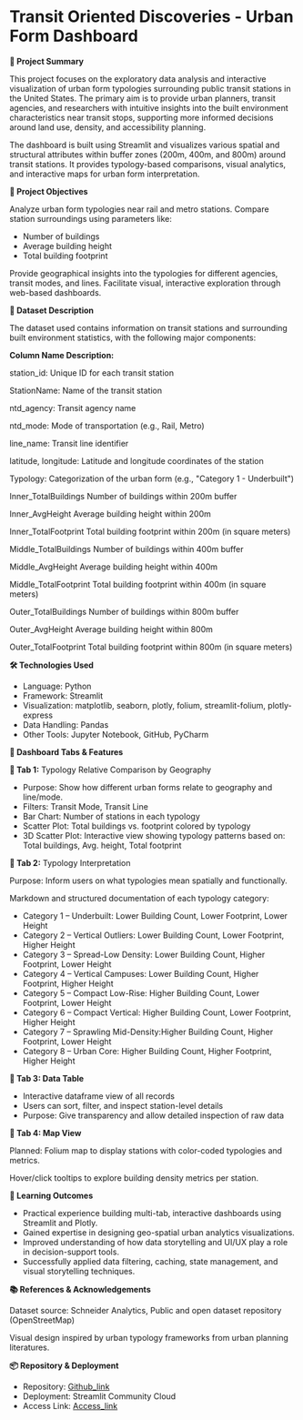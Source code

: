 # Transit Oriented Discoveries - Urban Form Dashboard

**📌 Project Summary**

 This project focuses on the exploratory data analysis and interactive visualization of urban form typologies surrounding public transit stations in the United States. The primary aim  is to provide urban planners, transit agencies, and researchers with intuitive insights into the built environment characteristics near transit stops, supporting more informed
 decisions around land use, density, and accessibility planning.
 
 The dashboard is built using Streamlit and visualizes various spatial and structural attributes within buffer zones (200m, 400m, and 800m) around transit stations. It provides
 typology-based comparisons, visual analytics, and interactive maps for urban form interpretation.

**🎯 Project Objectives**

 Analyze urban form typologies near rail and metro stations. Compare station surroundings using parameters like:
 
 - Number of buildings
 - Average building height
 - Total building footprint

 Provide geographical insights into the typologies for different agencies, transit modes, and lines. Facilitate visual, interactive exploration through web-based dashboards.

**📁 Dataset Description**

 The dataset used contains information on transit stations and surrounding built environment statistics, with the following major components:

**Column Name	Description:**

 station_id:	Unique ID for each transit station
 
 StationName:	Name of the transit station
 
 ntd_agency:	Transit agency name
 
 ntd_mode:	Mode of transportation (e.g., Rail, Metro)
 
 line_name:	Transit line identifier
 
 latitude, longitude:	Latitude and longitude coordinates of the station
 
 Typology:	Categorization of the urban form (e.g., "Category 1 - Underbuilt")
 
 Inner_TotalBuildings	Number of buildings within 200m buffer
 
 Inner_AvgHeight	Average building height within 200m
 
 Inner_TotalFootprint	Total building footprint within 200m (in square meters)
 
 Middle_TotalBuildings	Number of buildings within 400m buffer
 
 Middle_AvgHeight	Average building height within 400m
 
 Middle_TotalFootprint	Total building footprint within 400m (in square meters)
 
 Outer_TotalBuildings	Number of buildings within 800m buffer
 
 Outer_AvgHeight	Average building height within 800m
 
 Outer_TotalFootprint	Total building footprint within 800m (in square meters)

**🛠️ Technologies Used**

 - Language: Python
 - Framework: Streamlit
 - Visualization: matplotlib, seaborn, plotly, folium, streamlit-folium, plotly-express
 - Data Handling: Pandas
 - Other Tools: Jupyter Notebook, GitHub, PyCharm

**🎨 Dashboard Tabs & Features**

  **📌 Tab 1:** Typology Relative Comparison by Geography
   
   - Purpose: Show how different urban forms relate to geography and line/mode.
   - Filters: Transit Mode, Transit Line
   - Bar Chart: Number of stations in each typology
   - Scatter Plot: Total buildings vs. footprint colored by typology
   - 3D Scatter Plot: Interactive view showing typology patterns based on: Total buildings, Avg. height, Total footprint
  
  **📌 Tab 2:** Typology Interpretation
  
   Purpose: Inform users on what typologies mean spatially and functionally.
  
   Markdown and structured documentation of each typology category:
   
   - Category 1 – Underbuilt:           Lower Building Count, Lower Footprint, Lower Height
   - Category 2 – Vertical Outliers:    Lower Building Count, Lower Footprint, Higher Height
   - Category 3 – Spread-Low Density:   Lower Building Count, Higher Footprint, Lower Height
   - Category 4 – Vertical Campuses:    Lower Building Count, Higher Footprint, Higher Height
   - Category 5 – Compact Low-Rise:     Higher Building Count, Lower Footprint, Lower Height
   - Category 6 – Compact Vertical:     Higher Building Count, Lower Footprint, Higher Height
   - Category 7 – Sprawling Mid-Density:Higher Building Count, Higher Footprint, Lower Height
   - Category 8 – Urban Core:           Higher Building Count, Higher Footprint, Higher Height
  
  **📌 Tab 3: Data Table**
  
   - Interactive dataframe view of all records
   - Users can sort, filter, and inspect station-level details
   - Purpose: Give transparency and allow detailed inspection of raw data
  
  **📌 Tab 4: Map View**
  
   Planned: Folium map to display stations with color-coded typologies and metrics.

   Hover/click tooltips to explore building density metrics per station.

**🧠 Learning Outcomes**

 - Practical experience building multi-tab, interactive dashboards using Streamlit and Plotly.
 - Gained expertise in designing geo-spatial urban analytics visualizations.
 - Improved understanding of how data storytelling and UI/UX play a role in decision-support tools.
 - Successfully applied data filtering, caching, state management, and visual storytelling techniques.

**📚 References & Acknowledgements**

 Dataset source: Schneider Analytics, Public and open dataset repository (OpenStreetMap)
 
 Visual design inspired by urban typology frameworks from urban planning literatures.

**📦 Repository & Deployment**

 - Repository: [Github_link](https://github.com/kaisarhossain/TOD-UrbanForm-Dashboard)
 - Deployment: Streamlit Community Cloud
 - Access Link: [Access_link](https://tod-urbanform-dashboard.streamlit.app/?embed_options=light_theme,show_toolbar)

